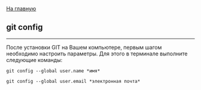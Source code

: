 [На главную](readme.md)

## git config
---
После установки GIT на Вашем компьютере, первым шагом необходимо настроить параметры. Для этого в терминале выполните следующие команды:

```bash=
git config --global user.name *имя*
```
```bash=
git config --global user.email *электронная почта*
```